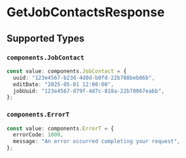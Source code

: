 # GetJobContactsResponse


## Supported Types

### `components.JobContact`

```typescript
const value: components.JobContact = {
  uuid: "123e4567-b23d-4d0d-b0fd-22b708beb86b",
  editDate: "2025-05-01 12:00:00",
  jobUuid: "123e4567-d79f-4d7c-818a-22b70067eabb",
};
```

### `components.ErrorT`

```typescript
const value: components.ErrorT = {
  errorCode: 1000,
  message: "An error occurred completing your request",
};
```

